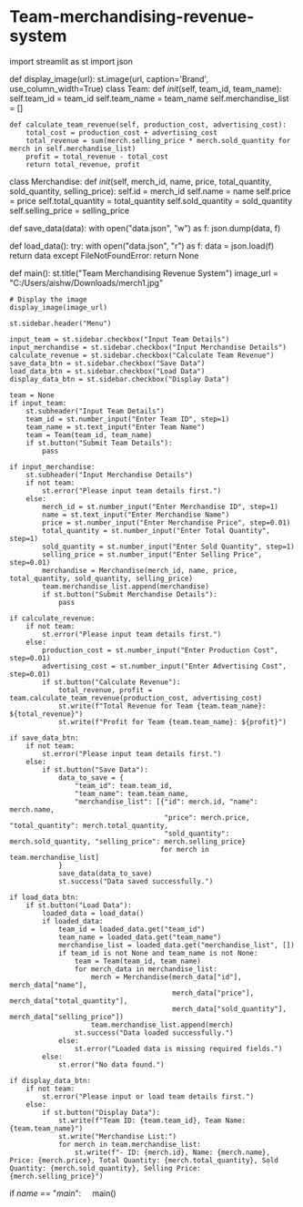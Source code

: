 # Team-merchandising-revenue-system
import streamlit as st
import json

def display_image(url):
    st.image(url, caption='Brand', use_column_width=True)
class Team:
    def _init_(self, team_id, team_name):
        self.team_id = team_id
        self.team_name = team_name
        self.merchandise_list = []

    def calculate_team_revenue(self, production_cost, advertising_cost):
        total_cost = production_cost + advertising_cost
        total_revenue = sum(merch.selling_price * merch.sold_quantity for merch in self.merchandise_list)
        profit = total_revenue - total_cost
        return total_revenue, profit

class Merchandise:
    def _init_(self, merch_id, name, price, total_quantity, sold_quantity, selling_price):
        self.id = merch_id
        self.name = name
        self.price = price
        self.total_quantity = total_quantity
        self.sold_quantity = sold_quantity
        self.selling_price = selling_price

def save_data(data):
    with open("data.json", "w") as f:
        json.dump(data, f)

def load_data():
    try:
        with open("data.json", "r") as f:
            data = json.load(f)
            return data
    except FileNotFoundError:
        return None

def main():
    st.title("Team Merchandising Revenue System")
    image_url = "C:/Users/aishw/Downloads/merch1.jpg"

    # Display the image
    display_image(image_url)

    st.sidebar.header("Menu")

    input_team = st.sidebar.checkbox("Input Team Details")
    input_merchandise = st.sidebar.checkbox("Input Merchandise Details")
    calculate_revenue = st.sidebar.checkbox("Calculate Team Revenue")
    save_data_btn = st.sidebar.checkbox("Save Data")
    load_data_btn = st.sidebar.checkbox("Load Data")
    display_data_btn = st.sidebar.checkbox("Display Data")

    team = None
    if input_team:
        st.subheader("Input Team Details")
        team_id = st.number_input("Enter Team ID", step=1)
        team_name = st.text_input("Enter Team Name")
        team = Team(team_id, team_name)
        if st.button("Submit Team Details"):
            pass

    if input_merchandise:
        st.subheader("Input Merchandise Details")
        if not team:
            st.error("Please input team details first.")
        else:
            merch_id = st.number_input("Enter Merchandise ID", step=1)
            name = st.text_input("Enter Merchandise Name")
            price = st.number_input("Enter Merchandise Price", step=0.01)
            total_quantity = st.number_input("Enter Total Quantity", step=1)
            sold_quantity = st.number_input("Enter Sold Quantity", step=1)
            selling_price = st.number_input("Enter Selling Price", step=0.01)
            merchandise = Merchandise(merch_id, name, price, total_quantity, sold_quantity, selling_price)
            team.merchandise_list.append(merchandise)
            if st.button("Submit Merchandise Details"):
                pass

    if calculate_revenue:
        if not team:
            st.error("Please input team details first.")
        else:
            production_cost = st.number_input("Enter Production Cost", step=0.01)
            advertising_cost = st.number_input("Enter Advertising Cost", step=0.01)
            if st.button("Calculate Revenue"):
                total_revenue, profit = team.calculate_team_revenue(production_cost, advertising_cost)
                st.write(f"Total Revenue for Team {team.team_name}: ${total_revenue}")
                st.write(f"Profit for Team {team.team_name}: ${profit}")

    if save_data_btn:
        if not team:
            st.error("Please input team details first.")
        else:
            if st.button("Save Data"):
                data_to_save = {
                    "team_id": team.team_id,
                    "team_name": team.team_name,
                    "merchandise_list": [{"id": merch.id, "name": merch.name,
                                          "price": merch.price, "total_quantity": merch.total_quantity,
                                          "sold_quantity": merch.sold_quantity, "selling_price": merch.selling_price}
                                         for merch in team.merchandise_list]
                }
                save_data(data_to_save)
                st.success("Data saved successfully.")

    if load_data_btn:
        if st.button("Load Data"):
            loaded_data = load_data()
            if loaded_data:
                team_id = loaded_data.get("team_id")
                team_name = loaded_data.get("team_name")
                merchandise_list = loaded_data.get("merchandise_list", [])
                if team_id is not None and team_name is not None:
                    team = Team(team_id, team_name)
                    for merch_data in merchandise_list:
                        merch = Merchandise(merch_data["id"], merch_data["name"],
                                            merch_data["price"], merch_data["total_quantity"],
                                            merch_data["sold_quantity"], merch_data["selling_price"])
                        team.merchandise_list.append(merch)
                    st.success("Data loaded successfully.")
                else:
                    st.error("Loaded data is missing required fields.")
            else:
                st.error("No data found.")

    if display_data_btn:
        if not team:
            st.error("Please input or load team details first.")
        else:
            if st.button("Display Data"):
                st.write(f"Team ID: {team.team_id}, Team Name: {team.team_name}")
                st.write("Merchandise List:")
                for merch in team.merchandise_list:
                    st.write(f"- ID: {merch.id}, Name: {merch.name}, Price: {merch.price}, Total Quantity: {merch.total_quantity}, Sold Quantity: {merch.sold_quantity}, Selling Price: {merch.selling_price}")

if _name_ == "_main_":
    main()
